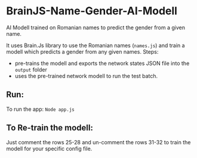 # BrainJS-Name-Gender-AI-Modell
AI Modell trained on Romanian names to predict the gender from a given name.

It uses Brain.Js library to use the Romanian names (`names.js`) and train a modell which predicts a gender from any given names.
Steps:
- pre-trains the modell and exports the network states JSON file into the `output` folder
- uses the pre-trained network modell to run the test batch.

## Run:
To run the app: `Node app.js`

## To Re-train the modell:
Just comment the rows 25-28 and un-comment the rows 31-32 to train the modell for your specific config file.

